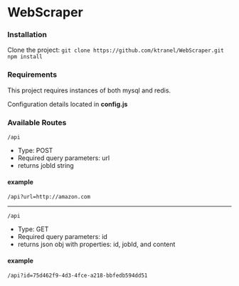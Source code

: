 # WebScraper

### Installation
Clone the project:  `git clone https://github.com/ktranel/WebScraper.git`
`npm install`

### Requirements
This project requires instances of both mysql and redis.

Configuration details located in **config.js**

### Available Routes
`/api`
- Type: POST
- Required query parameters: url
- returns jobId string

#### example
`/api?url=http://amazon.com`

--------------------------------------------------------------------------------

`/api`
- Type: GET
- Required query parameters: id
- returns json obj with properties: id, jobId, and content

#### example
`/api?id=75d462f9-4d3-4fce-a218-bbfedb594dd51`
